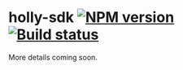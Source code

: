 # holly-sdk [![NPM version](http://img.shields.io/npm/v/holly-sdk.svg?style=flat-square)](https://www.npmjs.org/package/holly-sdk) [![Build status](http://img.shields.io/travis/HalleyAssist/holly-sdk.svg?style=flat-square)](https://travis-ci.org/HalleyAssist/holly-sdk)

More details coming soon.
